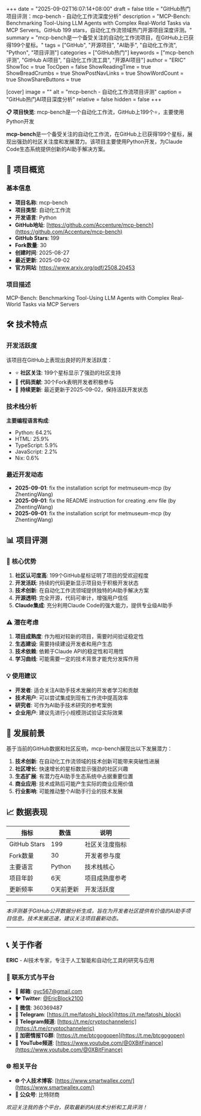 +++
date = "2025-09-02T16:07:14+08:00"
draft = false
title = "GitHub热门项目评测：mcp-bench - 自动化工作流深度分析"
description = "MCP-Bench: Benchmarking Tool-Using LLM Agents with Complex Real-World Tasks via MCP Servers。GitHub 199 stars，自动化工作流领域热门开源项目深度评测。"
summary = "mcp-bench是一个备受关注的自动化工作流项目，在GitHub上已获得199个星标。"
tags = ["GitHub", "开源项目", "AI助手", "自动化工作流", "Python", "项目评测"]
categories = ["GitHub热门"]
keywords = ["mcp-bench评测", "GitHub AI项目", "自动化工作流工具", "开源AI项目"]
author = "ERIC"
ShowToc = true
TocOpen = false
ShowReadingTime = true
ShowBreadCrumbs = true
ShowPostNavLinks = true
ShowWordCount = true
ShowShareButtons = true

[cover]
image = ""
alt = "mcp-bench - 自动化工作流项目评测"
caption = "GitHub热门AI项目深度分析"
relative = false
hidden = false
+++

**📋 项目快览**: mcp-bench是一个自动化工作流，GitHub上199个⭐，主要使用Python开发

**mcp-bench**是一个备受关注的自动化工作流，在GitHub上已获得199个星标，展现出强劲的社区关注度和发展潜力。该项目主要使用Python开发，为Claude Code生态系统提供创新的AI助手解决方案。

## 🎯 项目概览

### 基本信息
- **项目名称**: mcp-bench
- **项目类型**: 自动化工作流
- **开发语言**: Python
- **GitHub地址**: [https://github.com/Accenture/mcp-bench](https://github.com/Accenture/mcp-bench)
- **GitHub Stars**: 199
- **Fork数量**: 30
- **创建时间**: 2025-08-27
- **最近更新**: 2025-09-02
- **官方网站**: https://www.arxiv.org/pdf/2508.20453

### 项目描述
MCP-Bench: Benchmarking Tool-Using LLM Agents with Complex Real-World Tasks via MCP Servers

## 🛠️ 技术特点

### 开发活跃度
该项目在GitHub上表现出良好的开发活跃度：
- ⭐ **社区关注**: 199个星标显示了强劲的社区支持
- 🔄 **代码贡献**: 30个Fork表明开发者积极参与
- 📅 **持续更新**: 最近更新于2025-09-02，保持活跃开发状态

### 技术栈分析

**主要编程语言构成**:
- Python: 64.2%
- HTML: 25.9%
- TypeScript: 5.9%
- JavaScript: 2.2%
- Nix: 0.6%


### 最近开发动态
- **2025-09-01**: fix the installation script for metmuseum-mcp (by ZhentingWang)
- **2025-09-01**: fix the README instruction for creating .env file (by ZhentingWang)
- **2025-09-01**: fix the installation script for metmuseum-mcp (by ZhentingWang)


## 📊 项目评测

### 🎯 核心优势
1. **社区认可度高**: 199个GitHub星标证明了项目的受欢迎程度
2. **开发活跃**: 持续的代码更新显示项目处于积极开发状态
3. **技术创新**: 在自动化工作流领域提供独特的AI助手解决方案
4. **开源透明**: 完全开源，代码可审计，增强用户信任
5. **Claude集成**: 充分利用Claude Code的强大能力，提供专业级AI助手

### ⚠️ 潜在考虑
1. **项目成熟度**: 作为相对较新的项目，需要时间验证稳定性
2. **生态建设**: 需要持续建设开发者和用户生态
3. **技术依赖**: 依赖于Claude API的稳定性和可用性
4. **学习曲线**: 可能需要一定的技术背景才能充分发挥作用

### 💡 使用建议
- **开发者**: 适合关注AI助手技术发展的开发者学习和贡献
- **技术用户**: 可以尝试集成到现有工作流中提高效率
- **研究者**: 可作为AI助手技术研究的参考案例
- **企业用户**: 建议先进行小规模测试验证实际效果

## 🔮 发展前景

基于当前的GitHub数据和社区反响，mcp-bench展现出以下发展潜力：

1. **技术创新**: 在自动化工作流领域的技术创新可能带来突破性进展
2. **社区增长**: 快速增长的星标数显示强劲的社区兴趣
3. **生态扩展**: 有潜力在AI助手生态系统中占据重要位置
4. **商业应用**: 技术成熟后可能产生实际的商业应用价值
5. **行业影响**: 可能推动整个AI助手行业的技术发展

## 📈 数据表现

| 指标 | 数值 | 说明 |
|------|------|------|
| GitHub Stars | 199 | 社区关注度指标 |
| Fork数量 | 30 | 开发者参与度 |
| 主要语言 | Python | 技术栈核心 |
| 项目年龄 | 6天 | 项目成熟度参考 |
| 更新频率 | 0天前更新 | 开发活跃度 |

---

*本评测基于GitHub公开数据分析生成，旨在为开发者社区提供有价值的AI助手项目信息。技术发展迅速，建议关注项目最新动态。*

---

## 📞 关于作者

**ERIC** - AI技术专家，专注于人工智能和自动化工具的研究与应用

### 🔗 联系方式与平台

- **📧 邮箱**: [gyc567@gmail.com](mailto:gyc567@gmail.com)
- **🐦 Twitter**: [@EricBlock2100](https://twitter.com/EricBlock2100)
- **💬 微信**: 360369487
- **📱 Telegram**: [https://t.me/fatoshi_block](https://t.me/fatoshi_block)
- **📢 Telegram频道**: [https://t.me/cryptochanneleric](https://t.me/cryptochanneleric)
- **👥 加密情报TG群**: [https://t.me/btcgogopen](https://t.me/btcgogopen)
- **🎥 YouTube频道**: [https://www.youtube.com/@0XBitFinance](https://www.youtube.com/@0XBitFinance)

### 🌐 相关平台

- **🌐 个人技术博客**: [https://www.smartwallex.com/](https://www.smartwallex.com/)
- **📖 公众号**: 比特财商

*欢迎关注我的各个平台，获取最新的AI技术分析和工具评测！*
